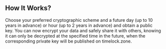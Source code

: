 
## How It Works?

Choose your preferred cryptographic scheme and a future day (up to 10 years in advance) or hour (up to 2 years in advance) and obtain a public key. You can now encrypt your data and safely share it with others, knowing it can only be decrypted at the specified time in the future, when the corresponding private key will be published on timelock.zone.
